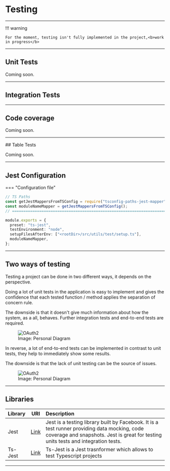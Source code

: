 # Testing

<hr/>
!!! warning

    For the moment, testing isn't fully implemented in the project,<b>work in progress</b>

<hr/>

## Unit Tests

Coming soon.

<hr/>

## Integration Tests

<hr/>

## Code coverage

Coming soon.

<hr/>
## Table Tests

Coming soon.

<hr/>

## Jest Configuration

=== "Configuration file"

```typescript
// TS Paths
const getJestMappersFromTSConfig = require("tsconfig-paths-jest-mapper");
const moduleNameMapper = getJestMappersFromTSConfig();
// ========================================================================

module.exports = {
  preset: "ts-jest",
  testEnvironment: "node",
  setupFilesAfterEnv: ["<rootDir>/src/utils/test/setup.ts"],
  moduleNameMapper,
};
```

<hr/>

## Two ways of testing

Testing a project can be done in two different ways, it depends on the perspective.

Doing a lot of unit tests in the application is easy to implement and gives the confidence that each tested function / method applies the separation of concern rule.

The downside is that it doesn't give much information about how the system, as a all, behaves. Further integration tests and end-to-end tests are required.

<figure>
  <img src="../../images/TestingPyramid.png" alt="OAuth2"/>
    <figcaption>Image: Personal Diagram</figcaption>
</figure>

In reverse, a lot of end-to-end tests can be implemented in contrast to unit tests, they help to immediately show some results.

The downside is that the lack of unit testing can be the source of issues.

<figure>
  <img src="../../images/ReverseTestingPyramid.png" alt="OAuth2"/>
    <figcaption>Image: Personal Diagram</figcaption>
</figure>
<hr/>

## Libraries

| Library |                      URI                      | Description                                                                                                                                                                        |
| :------ | :-------------------------------------------: | :--------------------------------------------------------------------------------------------------------------------------------------------------------------------------------- |
| Jest    |          [Link](https://jestjs.io/)           | Jest is a testing library built by Facebook. It is a test runner providing data mocking, code coverage and snapshots. Jest is great for testing units tests and integration tests. |
| Ts-Jest | [Link](https://kulshekhar.github.io/ts-jest/) | Ts-Jest is a Jest trasnformer which allows to test Typescript projects                                                                                                             |

<hr/>
